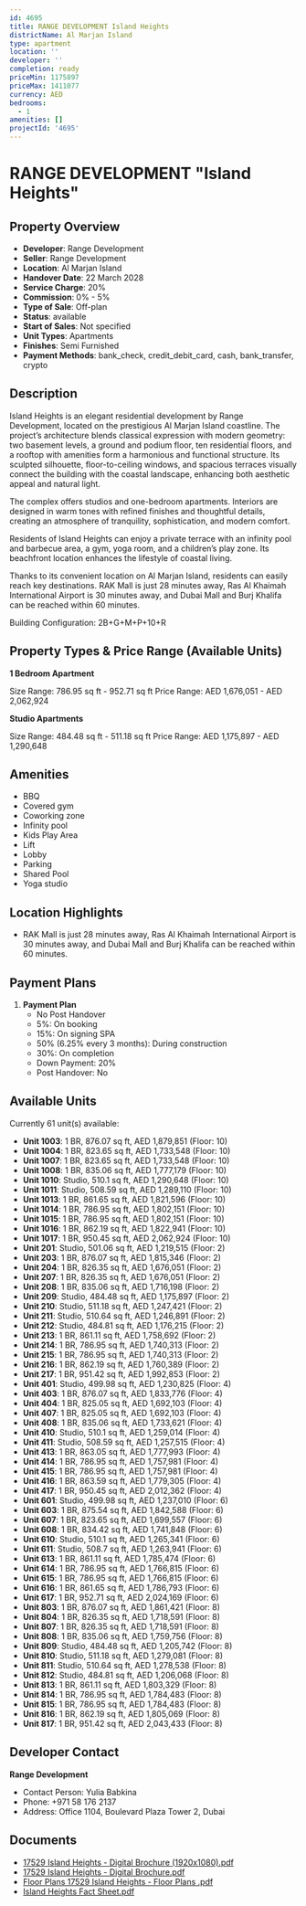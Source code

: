 ```yaml
---
id: 4695
title: RANGE DEVELOPMENT Island Heights
districtName: Al Marjan Island
type: apartment
location: ''
developer: ''
completion: ready
priceMin: 1175897
priceMax: 1411077
currency: AED
bedrooms:
  - 1
amenities: []
projectId: '4695'
---
```


# RANGE DEVELOPMENT "Island Heights"

## Property Overview
- **Developer**: Range Development
- **Seller**: Range Development
- **Location**: Al Marjan Island
- **Handover Date**: 22 March 2028
- **Service Charge**: 20%
- **Commission**: 0% - 5%
- **Type of Sale**: Off-plan
- **Status**: available
- **Start of Sales**: Not specified
- **Unit Types**: Apartments
- **Finishes**: Semi Furnished
- **Payment Methods**: bank_check, credit_debit_card, cash, bank_transfer, crypto

## Description
Island Heights is an elegant residential development by Range Development, located on the prestigious Al Marjan Island coastline. The project’s architecture blends classical expression with modern geometry: two basement levels, a ground and podium floor, ten residential floors, and a rooftop with amenities form a harmonious and functional structure. Its sculpted silhouette, floor-to-ceiling windows, and spacious terraces visually connect the building with the coastal landscape, enhancing both aesthetic appeal and natural light.

The complex offers studios and one-bedroom apartments. Interiors are designed in warm tones with refined finishes and thoughtful details, creating an atmosphere of tranquility, sophistication, and modern comfort.

Residents of Island Heights can enjoy a private terrace with an infinity pool and barbecue area, a gym, yoga room, and a children’s play zone. Its beachfront location enhances the lifestyle of coastal living.

Thanks to its convenient location on Al Marjan Island, residents can easily reach key destinations. RAK Mall is just 28 minutes away, Ras Al Khaimah International Airport is 30 minutes away, and Dubai Mall and Burj Khalifa can be reached within 60 minutes.

Building Configuration: 2B+G+M+P+10+R

## Property Types & Price Range (Available Units)
**1 Bedroom Apartment**

Size Range: 786.95 sq ft - 952.71 sq ft
Price Range: AED 1,676,051 - AED 2,062,924

**Studio Apartments**

Size Range: 484.48 sq ft - 511.18 sq ft
Price Range: AED 1,175,897 - AED 1,290,648

## Amenities
- BBQ
- Covered gym
- Coworking zone
- Infinity pool
- Kids Play Area
- Lift
- Lobby
- Parking
- Shared Pool
- Yoga studio

## Location Highlights
- RAK Mall is just 28 minutes away, Ras Al Khaimah International Airport is 30 minutes away, and Dubai Mall and Burj Khalifa can be reached within 60 minutes.

## Payment Plans
1. **Payment Plan**
   - No Post Handover
   - 5%: On booking
   - 15%: On signing SPA
   - 50% (6.25% every 3 months): During construction
   - 30%: On completion
   - Down Payment: 20%
   - Post Handover: No

## Available Units
Currently 61 unit(s) available:
- **Unit 1003**: 1 BR, 876.07 sq ft, AED 1,879,851 (Floor: 10)
- **Unit 1004**: 1 BR, 823.65 sq ft, AED 1,733,548 (Floor: 10)
- **Unit 1007**: 1 BR, 823.65 sq ft, AED 1,733,548 (Floor: 10)
- **Unit 1008**: 1 BR, 835.06 sq ft, AED 1,777,179 (Floor: 10)
- **Unit 1010**: Studio, 510.1 sq ft, AED 1,290,648 (Floor: 10)
- **Unit 1011**: Studio, 508.59 sq ft, AED 1,289,110 (Floor: 10)
- **Unit 1013**: 1 BR, 861.65 sq ft, AED 1,821,596 (Floor: 10)
- **Unit 1014**: 1 BR, 786.95 sq ft, AED 1,802,151 (Floor: 10)
- **Unit 1015**: 1 BR, 786.95 sq ft, AED 1,802,151 (Floor: 10)
- **Unit 1016**: 1 BR, 862.19 sq ft, AED 1,822,941 (Floor: 10)
- **Unit 1017**: 1 BR, 950.45 sq ft, AED 2,062,924 (Floor: 10)
- **Unit 201**: Studio, 501.06 sq ft, AED 1,219,515 (Floor: 2)
- **Unit 203**: 1 BR, 876.07 sq ft, AED 1,815,346 (Floor: 2)
- **Unit 204**: 1 BR, 826.35 sq ft, AED 1,676,051 (Floor: 2)
- **Unit 207**: 1 BR, 826.35 sq ft, AED 1,676,051 (Floor: 2)
- **Unit 208**: 1 BR, 835.06 sq ft, AED 1,716,198 (Floor: 2)
- **Unit 209**: Studio, 484.48 sq ft, AED 1,175,897 (Floor: 2)
- **Unit 210**: Studio, 511.18 sq ft, AED 1,247,421 (Floor: 2)
- **Unit 211**: Studio, 510.64 sq ft, AED 1,246,891 (Floor: 2)
- **Unit 212**: Studio, 484.81 sq ft, AED 1,176,215 (Floor: 2)
- **Unit 213**: 1 BR, 861.11 sq ft, AED 1,758,692 (Floor: 2)
- **Unit 214**: 1 BR, 786.95 sq ft, AED 1,740,313 (Floor: 2)
- **Unit 215**: 1 BR, 786.95 sq ft, AED 1,740,313 (Floor: 2)
- **Unit 216**: 1 BR, 862.19 sq ft, AED 1,760,389 (Floor: 2)
- **Unit 217**: 1 BR, 951.42 sq ft, AED 1,992,853 (Floor: 2)
- **Unit 401**: Studio, 499.98 sq ft, AED 1,230,825 (Floor: 4)
- **Unit 403**: 1 BR, 876.07 sq ft, AED 1,833,776 (Floor: 4)
- **Unit 404**: 1 BR, 825.05 sq ft, AED 1,692,103 (Floor: 4)
- **Unit 407**: 1 BR, 825.05 sq ft, AED 1,692,103 (Floor: 4)
- **Unit 408**: 1 BR, 835.06 sq ft, AED 1,733,621 (Floor: 4)
- **Unit 410**: Studio, 510.1 sq ft, AED 1,259,014 (Floor: 4)
- **Unit 411**: Studio, 508.59 sq ft, AED 1,257,515 (Floor: 4)
- **Unit 413**: 1 BR, 863.05 sq ft, AED 1,777,993 (Floor: 4)
- **Unit 414**: 1 BR, 786.95 sq ft, AED 1,757,981 (Floor: 4)
- **Unit 415**: 1 BR, 786.95 sq ft, AED 1,757,981 (Floor: 4)
- **Unit 416**: 1 BR, 863.59 sq ft, AED 1,779,305 (Floor: 4)
- **Unit 417**: 1 BR, 950.45 sq ft, AED 2,012,362 (Floor: 4)
- **Unit 601**: Studio, 499.98 sq ft, AED 1,237,010 (Floor: 6)
- **Unit 603**: 1 BR, 875.54 sq ft, AED 1,842,588 (Floor: 6)
- **Unit 607**: 1 BR, 823.65 sq ft, AED 1,699,557 (Floor: 6)
- **Unit 608**: 1 BR, 834.42 sq ft, AED 1,741,848 (Floor: 6)
- **Unit 610**: Studio, 510.1 sq ft, AED 1,265,341 (Floor: 6)
- **Unit 611**: Studio, 508.7 sq ft, AED 1,263,941 (Floor: 6)
- **Unit 613**: 1 BR, 861.11 sq ft, AED 1,785,474 (Floor: 6)
- **Unit 614**: 1 BR, 786.95 sq ft, AED 1,766,815 (Floor: 6)
- **Unit 615**: 1 BR, 786.95 sq ft, AED 1,766,815 (Floor: 6)
- **Unit 616**: 1 BR, 861.65 sq ft, AED 1,786,793 (Floor: 6)
- **Unit 617**: 1 BR, 952.71 sq ft, AED 2,024,169 (Floor: 6)
- **Unit 803**: 1 BR, 876.07 sq ft, AED 1,861,421 (Floor: 8)
- **Unit 804**: 1 BR, 826.35 sq ft, AED 1,718,591 (Floor: 8)
- **Unit 807**: 1 BR, 826.35 sq ft, AED 1,718,591 (Floor: 8)
- **Unit 808**: 1 BR, 835.06 sq ft, AED 1,759,756 (Floor: 8)
- **Unit 809**: Studio, 484.48 sq ft, AED 1,205,742 (Floor: 8)
- **Unit 810**: Studio, 511.18 sq ft, AED 1,279,081 (Floor: 8)
- **Unit 811**: Studio, 510.64 sq ft, AED 1,278,538 (Floor: 8)
- **Unit 812**: Studio, 484.81 sq ft, AED 1,206,068 (Floor: 8)
- **Unit 813**: 1 BR, 861.11 sq ft, AED 1,803,329 (Floor: 8)
- **Unit 814**: 1 BR, 786.95 sq ft, AED 1,784,483 (Floor: 8)
- **Unit 815**: 1 BR, 786.95 sq ft, AED 1,784,483 (Floor: 8)
- **Unit 816**: 1 BR, 862.19 sq ft, AED 1,805,069 (Floor: 8)
- **Unit 817**: 1 BR, 951.42 sq ft, AED 2,043,433 (Floor: 8)

## Developer Contact
**Range Development**
- Contact Person: Yulia Babkina
- Phone: +971 58 176 2137
- Address: Office 1104, Boulevard Plaza Tower 2, Dubai

## Documents
- [17529 Island Heights - Digital Brochure (1920x1080).pdf](https://cdn.geniemap.net/2025/04/08/EUEujaAYAzMNWiJzkJwMvqdIy8c3aAV3VpW8aOZ1.pdf)
- [17529 Island Heights - Digital Brochure.pdf](https://cdn.geniemap.net/2025/04/08/vdtO5yQwVxmw9S1E74ickv2Zgl84sx6J5LS8NDC8.pdf)
- [Floor Plans 17529 Island Heights - Floor Plans .pdf](https://cdn.geniemap.net/2025/04/08/qf3X7DlwPzDaZALsMnkmxW8hLuOQOZGznic3UN3W.pdf)
- [Island Heights Fact Sheet.pdf](https://cdn.geniemap.net/2025/04/08/si6d2sZ3cQFTRMhnqh7vDKj0R4QjogKO4wyzQ5rS.pdf)
